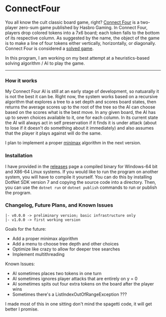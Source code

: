 # ConnectFour

You all know the cult classic board game, right?
[Connect Four](https://en.wikipedia.org/wiki/Connect_Four) is a two-player zero-sum game published by Hasbro Gaming. In Connect Four, players drop colored tokens into a 7x6 board; each token falls to the bottom of its respective column. As suggested by the name, the object of the game is to make a line of four tokens either vertically, horizontally, or diagonally. Connect Four is considered a [solved game](https://en.wikipedia.org/wiki/Connect_Four#Mathematical_solution).

In this program, I am working on my best attempt at a heuristics-based solving algorithm / AI to play the game.

---

### How it works

My Connect Four AI is still at an early stage of development, so natuarally it is not the best it can be. Right now, the system works based on a recursive algorithm that explores a tree to a set depth and scores board states, then returns the average scores up to the root of the tree so the AI can choose based on the scores what is the best move. In any given board, the AI has up to seven choices available to it, one for each column. In its current state the AI will always act in self preservation if it finds it is under attack (about to lose if it doesn't do something about it immediately) and also assumes that the player it plays against will do the same. 

I plan to implement a proper [minimax](https://en.wikipedia.org/wiki/Minimax) algorithm in the next version.

### Installation

I have provided in the [releases](https://github.com/PilotGuy772/ConnectFour/releases) page a compiled binary for Windows-64 bit and X86-64 Linux systems. If you would like to run the program on another system, you will have to compile it yourself. You can do this by installing DotNet SDK version 7 and copying the source code into a directory. Then, you can use the `dotnet run` or `dotnet publish` commands to run or publish the program.

### Changelog, Future Plans, and Known Issues

```
|- v0.0.0 -> preliminary version; basic infrastructure only
|- v1.0.0 -> first working version
```
Goals for the future:
* Add a proper minimax algorithm
* Add a menu to choose tree depth and other choices
* Optimize like crazy to allow for deeper tree searches
* Implement multithreading

Known Issues:
* AI sometimes places two tokens in one turn
* AI sometimes ignores player attacks that are entirely on y = 0
* AI sometimes spits out four extra tokens on the board after the player wins
* Sometimes there's a ListIndexOutOfRangeException ???

I made most of this in one sitting don't mind the spagetti code, it will get better I promise.

